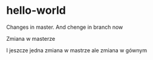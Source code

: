 # hello-world

Changes in master.
And chenge in branch now

Zmiana w masterze

I jeszcze jedna zmiana w mastrze ale zmiana w gównym
